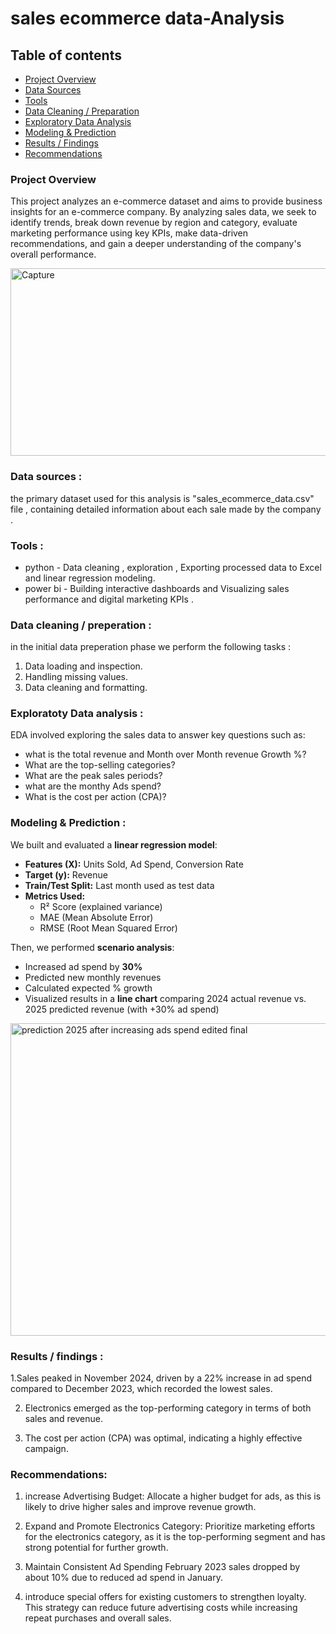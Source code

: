 # sales ecommerce data-Analysis

## Table of contents
- [Project Overview](#project-overview)
- [Data Sources](#data-sources)
- [Tools](#tools)
- [Data Cleaning / Preparation](#data-cleaning--preparation)
- [Exploratory Data Analysis](#exploratory-data-analysis)
- [Modeling & Prediction](#modeling--prediction)
- [Results / Findings](#results--findings)
- [Recommendations](#recommendations)



### Project Overview


This project analyzes an e-commerce dataset and aims to provide business insights for an e-commerce company. 
By analyzing sales data, we seek to identify trends, break down revenue by region and category, evaluate marketing 
performance using key KPIs, make data-driven recommendations, and gain a deeper understanding of the company's overall performance.




<img width="600" height="300" alt="Capture" src="https://github.com/user-attachments/assets/a8fc11e7-6acb-4a6d-a42c-b41d26e63938" />



### Data sources :

the primary dataset used for this analysis is "sales_ecommerce_data.csv" file , containing detailed information about each sale made by the company .


### Tools :

- python - Data cleaning , exploration , Exporting processed data to Excel and linear regression modeling.
- power bi - Building interactive dashboards and Visualizing sales performance and digital marketing KPIs .


### Data cleaning / preperation :

in the initial data preperation phase we perform the following tasks :
1. Data loading and inspection.
2. Handling missing values.
3. Data cleaning and formatting.


### Exploratoty Data analysis :
EDA involved exploring the sales data to answer key questions such as:

- what is the total revenue and Month over Month revenue Growth %?
- What are the top-selling categories?
- What are the peak sales periods?
- what are the monthy Ads spend?
- What is the cost per action (CPA)?

### Modeling & Prediction :

We built and evaluated a **linear regression model**:
- **Features (X):** Units Sold, Ad Spend, Conversion Rate  
- **Target (y):** Revenue  
- **Train/Test Split:** Last month used as test data  
- **Metrics Used:**
  - R² Score (explained variance)
  - MAE (Mean Absolute Error)
  - RMSE (Root Mean Squared Error)

Then, we performed **scenario analysis**:
- Increased ad spend by **30%**
- Predicted new monthly revenues
- Calculated expected % growth
- Visualized results in a **line chart** comparing 2024 actual revenue vs. 2025 predicted revenue (with +30% ad spend)




<img width="1000" height="500" alt="prediction 2025 after increasing ads spend edited final" src="https://github.com/user-attachments/assets/f6547811-491b-4cb2-b041-d8b737f764bd" />





### Results / findings :

 1.Sales peaked in November 2024, driven by a 22% increase in ad spend compared to December 2023, which recorded the lowest sales.

 2. Electronics emerged as the top-performing category in terms of both sales and revenue.

 3. The cost per action (CPA) was optimal, indicating a highly effective campaign.


### Recommendations:

1. increase Advertising Budget:
   Allocate a higher budget for ads, as this is likely to drive higher sales and improve revenue growth.

2. Expand and Promote Electronics Category:
   Prioritize marketing efforts for the electronics category, as it is the top-performing segment and has strong potential for further growth.

3. Maintain Consistent Ad Spending
   February 2023 sales dropped by about 10% due to reduced ad spend in January.

4. introduce special offers for existing customers to strengthen loyalty.
   This strategy can reduce future advertising costs while increasing repeat purchases and overall sales.




